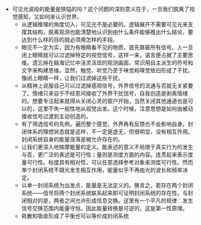 - 可见光波段的能量是狭隘的吗？这个问题的深刻意义在于，一旦我们脱离了视觉感知，又如何来认识世界。
	- 从逻辑推理的角度切入，可见光不是必要的。逻辑展开不需要可见光来支撑其结构，脱离观测也能清楚地认识到由什么条件能够推出什么结论、要达到什么样的目的就必须用怎样的手段。
	- 眼见不一定为实，因为有眼睛看不见的物质，首先屏蔽所有信号。人一旦闭上眼睛就可以过滤掉特定的视觉信号，这样一来，语言便占据了主要思维。遗忘掉在脑海记忆中活灵活现的观测画面，常识用自主派生的符号和文字来构建思维。显然，触觉、听觉乃至于味觉和嗅觉依旧形成了干扰。像闭上眼睛一样，让我们过滤掉这些干扰。
	- 从精神上说服自己可以过滤掉感观信号，外界信号的流通与否就无关紧要了。情绪只来自于不经意间接收了外界干扰信号，自我创造是剥离情绪的。想要专注起来就得从关闭心灵的窗户开始，当然关闭其他通道也是可以的，这里不失一般性地从视觉出发。这个时候，注意思想是如何由被动接收信号过渡到主动创造的。
	- 有了筛选信号的先例，遍历整个感觉，外界再有反馈也不会影响自身。封闭体系的理想状态就是这样，不一定是虚无，但很明显，没有相互作用。封闭系统自身的能量涨落是被允许存在的。
	- 让我们更深入地揣摩能量的定义。能表述的意义不局限于真实行为的发生与否，更广泛的表述是可行性；量则是测度方面的内容。连贯起来表示度量可行性。标度具有相对性，可以任意选择参考对象来测度可行性。然而单个封闭系统不跟光发生相互作用，能量似乎不再由光的波长和频率决定。
	- 以单一封闭系统为出发点，能量是无法定义的。换言之，若存在两个封闭系统——信号将两个封闭系统联系起来即可证明封闭系统的存在性。与封闭相对的是，两者之间允许形成信息交换。这里有一个平凡的规律：发生信号交换范围内能量守恒。因此能量转换是可逆的，这是第一性原理。
	- 耗散和吸收形成了平衡也可以等价成封闭系统
